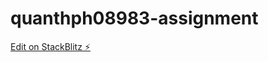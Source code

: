 # quanthph08983-assignment

[Edit on StackBlitz ⚡️](https://stackblitz.com/edit/quanthph08983-assignment)